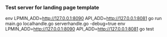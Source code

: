 ### Test server for landing page template
 env LPMIN_ADD=http://127.0.0.1:8090 API_ADD=http://127.0.0.1:8081 go run main.go localhandle.go serverhandle.go -debug=true
 env LPMIN_ADD=http://127.0.0.1:8090 API_ADD=http://127.0.0.1:8081 go test
